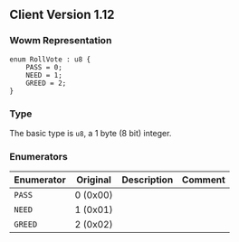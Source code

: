 ## Client Version 1.12

### Wowm Representation
```rust,ignore
enum RollVote : u8 {
    PASS = 0;    
    NEED = 1;    
    GREED = 2;    
}

```
### Type
The basic type is `u8`, a 1 byte (8 bit) integer.
### Enumerators
| Enumerator | Original  | Description | Comment |
| --------- | -------- | ----------- | ------- |
| `PASS` | 0 (0x00) |  |  |
| `NEED` | 1 (0x01) |  |  |
| `GREED` | 2 (0x02) |  |  |
